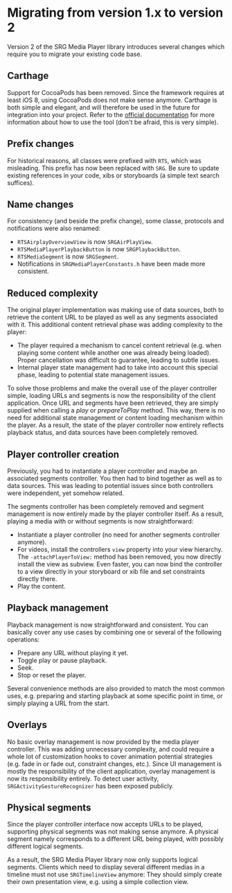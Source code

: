 Migrating from version 1.x to version 2
=======================================

Version 2 of the SRG Media Player library introduces several changes which require you to migrate your existing code base.

## Carthage

Support for CocoaPods has been removed. Since the framework requires at least iOS 8, using CocoaPods does not make sense anymore. Carthage is both simple and elegant, and will therefore be used in the future for integration into your project. Refer to the [official documentation](https://github.com/Carthage/Carthage) for more information about how to use the tool (don't be afraid, this is very simple).

## Prefix changes

For historical reasons, all classes were prefixed with `RTS`, which was misleading. This prefix has now been replaced with `SRG`. Be sure to update existing references in your code, xibs or storyboards (a simple text search suffices).

## Name changes

For consistency (and beside the prefix change), some classe, protocols and notifications were also renamed:

* `RTSAirplayOverviewView` is now `SRGAirPlayView`.
* `RTSMediaPlayerPlaybackButton` is now `SRGPlaybackButton`.
* `RTSMediaSegment` is now `SRGSegment`.
* Notifications in `SRGMediaPlayerConstants.h` have been made more consistent.

## Reduced complexity

The original player implementation was making use of data sources, both to retrieve the content URL to be played as well as any segments associated with it. This additional content retrieval phase was adding complexity to the player:

* The player required a mechanism to cancel content retrieval (e.g. when playing some content while another one was already being loaded). Proper cancellation was difficult to guarantee, leading to subtle issues.
* Internal player state management had to take into account this special phase, leading to potential state management issues.

To solve those problems and make the overall use of the player controller simple, loading URLs and segments is now the responsibility of the client application. Once URL and segments have been retrieved, they are simply supplied when calling a _play_ or _prepareToPlay_ method. This way, there is no need for additional state management or content loading mechanism within the player. As a result, the state of the player controller now entirely reflects playback status, and data sources have been completely removed.

## Player controller creation

Previously, you had to instantiate a player controller and maybe an associated segments controller. You then had to bind together as well as to data sources. This was leading to potential issues since both controllers were independent, yet somehow related.

The segments controller has been completely removed and segment management is now entirely made by the player controller itself. As a result, playing a media with or without segments is now straightforward:

* Instantiate a player controller (no need for another segments controller anymore).
* For videos, install the controllers `view` property into your view hierarchy. The `-attachPlayerToView:` method has been removed, you now directly install the view as subview. Even faster, you can now bind the controller to a view directly in your storyboard or xib file and set constraints directly there.
* Play the content.

## Playback management

Playback management is now straightforward and consistent. You can basically cover any use cases by combining one or several of the following operations:

* Prepare any URL without playing it yet.
* Toggle play or pause playback.
* Seek.
* Stop or reset the player.

Several convenience methods are also provided to match the most common uses, e.g. preparing and starting playback at some specific point in time, or simply playing a URL from the start.

## Overlays

No basic overlay management is now provided by the media player controller. This was adding unnecessary complexity, and could require a whole lot of customization hooks to cover animation potential strategies (e.g. fade in or fade out, constraint changes, etc.). Since UI management is mostly the responsibility of the client application, overlay management is now its responsibility entirely. To detect user activity, `SRGActivityGestureRecognizer` has been exposed publicly.

## Physical segments

Since the player controller interface now accepts URLs to be played, supporting physical segments was not making sense anymore. A physical segment namely corresponds to a different URL being played, with possibly different logical segments. 

As a result, the SRG Media Player library now only supports logical segments. Clients which need to display several different medias in a timeline must not use `SRGTimelineView` anymore: They should simply create their own presentation view, e.g. using a simple collection view.
